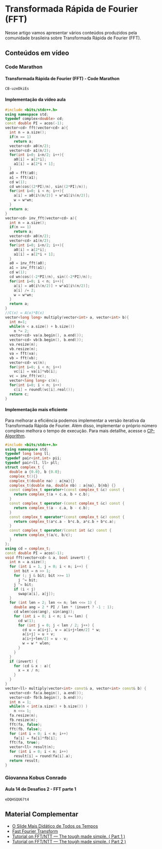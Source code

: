 # Transformada Rápida de Fourier (FFT)

Nesse artigo vamos apresentar vários conteúdos produzidos pela comunidade brasileira sobre Transformada Rápida de Fourier (FFT).


## Conteúdos em vídeo

### Code Marathon

#### Transformada Rápida de Fourier (FFT) - Code Marathon

```youtube
CB-uzeDkiEs
```

#### Implementação da vídeo aula

```cpp
#include <bits/stdc++.h>
using namespace std;
typedef complex<double> cd;
const double PI = acos(-1); 
vector<cd> fft(vector<cd> a){
  int n = a.size();
  if(n == 1)
    return a;
  vector<cd> a0(n/2);
  vector<cd> a1(n/2);
  for(int i=0; i<n/2; i++){
    a0[i] = a[2*i];
    a1[i] = a[2*i + 1];
  }
  a0 = fft(a0); 
  a1 = fft(a1);
  cd w(1);
  cd wn(cos((2*PI)/n), sin((2*PI)/n));
  for(int i=0; i < n; i++){
    a[i] = a0[i%(n/2)] + w*a1[i%(n/2)];
    w = w*wn;
  }
  return a;
}
vector<cd> inv_fft(vector<cd> a){
  int n = a.size();
  if(n == 1)
    return a;
  vector<cd> a0(n/2);
  vector<cd> a1(n/2);
  for(int i=0; i<n/2; i++){
    a0[i] = a[2*i];
    a1[i] = a[2*i + 1];
  }
  a0 = inv_fft(a0); 
  a1 = inv_fft(a1);
  cd w(1);
  cd wn(cos((-2*PI)/n), sin((-2*PI)/n));
  for(int i=0; i < n; i++){
    a[i] = a0[i%(n/2)] + w*a1[i%(n/2)];
    a[i] /= 2;
    w = w*wn;
  }
  return a;
}
//C(x) = A(x)*B(x)
vector<long long> multiply(vector<int> a, vector<int> b){
  int n=1;
  while(n < a.size() + b.size())
    n *= 2;
  vector<cd> va(a.begin(), a.end());
  vector<cd> vb(b.begin(), b.end());
  va.resize(n);
  vb.resize(n);
  va = fft(va);
  vb = fft(vb);
  vector<cd> vc(n);
  for(int i=0; i < n; i++)
    vc[i] = va[i]*vb[i];
  vc = inv_fft(vc);
  vector<long long> c(n);
  for(int i=0; i < n; i++)
    c[i] = roundl(vc[i].real());
  return c;
}
```

#### Implementação mais eficiente

Para melhorar a eficiência podemos implementar a versão iterativa da Transformada Rápida de Fourier. Além disso, implementar o próprio número complexo melhora o tempo de execução. Para mais detallhe, acesse o [CP-Algorithm](https://cp-algorithms.com/algebra/fft.html#toc-tgt-5).

```cpp
#include <bits/stdc++.h>
using namespace std;
typedef long long ll;
typedef pair<int,int> pii;
typedef pair<ll, ll> pll;
struct complex_t {
  double a {0.0}, b {0.0};
  complex_t(){}
  complex_t(double na) : a{na}{}  
  complex_t(double na, double nb) : a{na}, b{nb} {}  
  const complex_t operator+(const complex_t &c) const {
    return complex_t(a + c.a, b + c.b);
  }
  const complex_t operator-(const complex_t &c) const {
    return complex_t(a - c.a, b - c.b);
  }
  const complex_t operator*(const complex_t &c) const {
    return complex_t(a*c.a - b*c.b, a*c.b + b*c.a);
  }
  const complex_t operator/(const int &c) const {
    return complex_t(a/c, b/c);
  }
};
using cd = complex_t;
const double PI = acos(-1);
void fft(vector<cd> & a, bool invert) {
  int n = a.size();
  for (int i = 1, j = 0; i < n; i++) {
    int bit = n >> 1;
    for (; j & bit; bit >>= 1)
      j ^= bit;
    j ^= bit;
    if (i < j)
      swap(a[i], a[j]);
  }
  for (int len = 2; len <= n; len <<= 1) {
    double ang = 2 * PI / len * (invert ? -1 : 1);
    cd wlen(cos(ang), sin(ang));
    for (int i = 0; i < n; i += len) {
      cd w(1);
      for (int j = 0; j < len / 2; j++) {
        cd u = a[i+j], v = a[i+j+len/2] * w;
        a[i+j] = u + v;
        a[i+j+len/2] = u - v;
        w = w * wlen;
      }
    }
  }
  if (invert) {
    for (cd & x : a){
      x = x / n;
    }
  }
}
vector<ll> multiply(vector<int> const& a, vector<int> const& b) {
  vector<cd> fa(a.begin(), a.end()); 
  vector<cd> fb(b.begin(), b.end());   
  int n = 1;
  while(n < int(a.size() + b.size()) ) 
    n <<= 1;    
  fa.resize(n);
  fb.resize(n);
  fft(fa, false);
  fft(fb, false);  
  for (int i = 0; i < n; i++)
    fa[i] = fa[i]*fb[i];  
  fft(fa, true);
  vector<ll> result(n);
  for (int i = 0; i < n; i++)
    result[i] = round(fa[i].a);        
  return result;
}
```

### Giovanna Kobus Conrado

#### Aula 14 de Desafios 2 - FFT parte 1

```youtube
eDQHSQU67t4
```

## Material Complementar
- [O Slide Mais Didático de Todos os Tempos](http://web.cecs.pdx.edu/~maier/cs584/Lectures/lect07b-11-MG.pdf)
- [Fast Fourier Transform](https://cp-algorithms.com/algebra/fft.html)
- [Tutorial on FFT/NTT — The tough made simple. ( Part 1 )](https://codeforces.com/blog/entry/43499)
- [Tutorial on FFT/NTT — The tough made simple. ( Part 2 )](https://codeforces.com/blog/entry/48798)